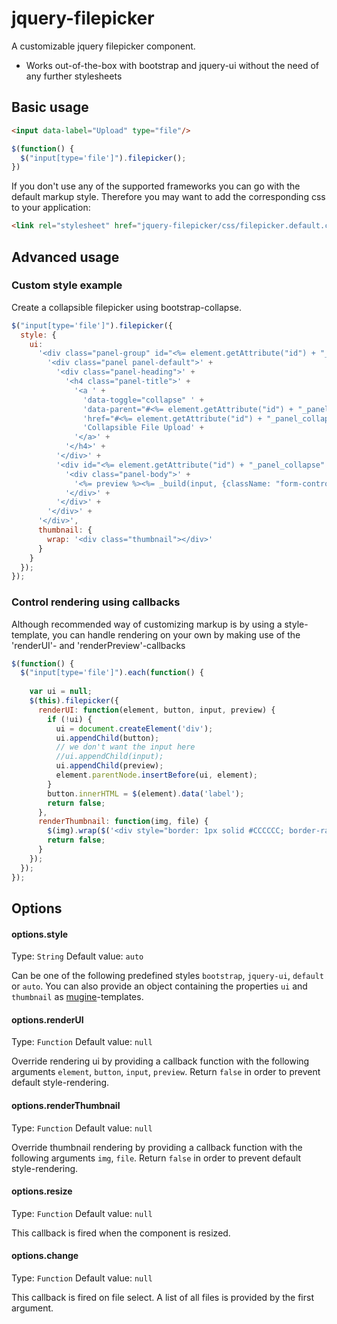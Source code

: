 jquery-filepicker
=================

A customizable jquery filepicker component. 

* Works out-of-the-box with bootstrap and jquery-ui without the need of any further stylesheets

Basic usage
-----

```html
<input data-label="Upload" type="file"/>
```       
         
```js
$(function() {
  $("input[type='file']").filepicker();
})
```

If you don't use any of the supported frameworks you can go with the default markup style. 
Therefore you may want to add the corresponding css to your application: 

```html
<link rel="stylesheet" href="jquery-filepicker/css/filepicker.default.css">
```

Advanced usage
--------------

### Custom style example
Create a collapsible filepicker using bootstrap-collapse.

```js
$("input[type='file']").filepicker({
  style: {
    ui: 
      '<div class="panel-group" id="<%= element.getAttribute("id") + "_panel_group" %>">' + 
        '<div class="panel panel-default">' + 
          '<div class="panel-heading">' + 
            '<h4 class="panel-title">' + 
              '<a ' + 
                'data-toggle="collapse" ' + 
                'data-parent="#<%= element.getAttribute("id") + "_panel_group" %>" ' + 
                'href="#<%= element.getAttribute("id") + "_panel_collapse" %>">' + 
                'Collapsible File Upload' + 
              '</a>' + 
            '</h4>' +
          '</div>' + 
          '<div id="<%= element.getAttribute("id") + "_panel_collapse" %>" class="panel-collapse collapse">' +
            '<div class="panel-body">' + 
              '<%= preview %><%= _build(input, {className: "form-control", placeholder: element.placeholder}) %>' + 
            '</div>' +
          '</div>' +  
        '</div>' + 
      '</div>', 
      thumbnail: {
        wrap: '<div class="thumbnail"></div>'
      }
    }
  });
});
```

### Control rendering using callbacks
Although recommended way of customizing markup is by using a style-template, you can handle rendering on your own by making use of the 'renderUI'- and 'renderPreview'-callbacks
      

```js
$(function() {
  $("input[type='file']").each(function() {
    
    var ui = null;
    $(this).filepicker({
      renderUI: function(element, button, input, preview) {
        if (!ui) {
          ui = document.createElement('div');
          ui.appendChild(button);
          // we don't want the input here
          //ui.appendChild(input);
          ui.appendChild(preview);
          element.parentNode.insertBefore(ui, element);
        }
        button.innerHTML = $(element).data('label');
        return false;
      }, 
      renderThumbnail: function(img, file) {
        $(img).wrap($('<div style="border: 1px solid #CCCCCC; border-radius: 4px; background: #F5F5F5; padding: 4px; margin: 4px 0;"></div>'));
        return false;
      }
    });
  });
});
```


Options
-------

#### options.style
Type: `String`
Default value: `auto`

Can be one of the following predefined styles `bootstrap`, `jquery-ui`, `default` or `auto`. You can also provide an object containing the properties `ui` and `thumbnail` as [mugine](http://github.com/rexblack/mugine.js)-templates.

#### options.renderUI
Type: `Function`
Default value: `null`

Override rendering ui by providing a callback function with the following arguments `element`, `button`, `input`, `preview`. Return `false` in order to prevent default style-rendering.

#### options.renderThumbnail
Type: `Function`
Default value: `null`

Override thumbnail rendering by providing a callback function with the following arguments `img`, `file`. Return `false` in order to prevent default style-rendering.

#### options.resize
Type: `Function`
Default value: `null`

This callback is fired when the component is resized. 

#### options.change
Type: `Function`
Default value: `null`

This callback is fired on file select. A list of all files is provided by the first argument. 
   
